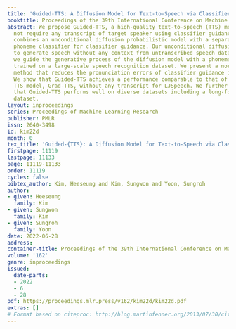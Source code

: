 ```yaml
---
title: 'Guided-TTS: A Diffusion Model for Text-to-Speech via Classifier Guidance'
booktitle: Proceedings of the 39th International Conference on Machine Learning
abstract: We propose Guided-TTS, a high-quality text-to-speech (TTS) model that does
  not require any transcript of target speaker using classifier guidance. Guided-TTS
  combines an unconditional diffusion probabilistic model with a separately trained
  phoneme classifier for classifier guidance. Our unconditional diffusion model learns
  to generate speech without any context from untranscribed speech data. For TTS synthesis,
  we guide the generative process of the diffusion model with a phoneme classifier
  trained on a large-scale speech recognition dataset. We present a norm-based scaling
  method that reduces the pronunciation errors of classifier guidance in Guided-TTS.
  We show that Guided-TTS achieves a performance comparable to that of the state-of-the-art
  TTS model, Grad-TTS, without any transcript for LJSpeech. We further demonstrate
  that Guided-TTS performs well on diverse datasets including a long-form untranscribed
  dataset.
layout: inproceedings
series: Proceedings of Machine Learning Research
publisher: PMLR
issn: 2640-3498
id: kim22d
month: 0
tex_title: 'Guided-{TTS}: A Diffusion Model for Text-to-Speech via Classifier Guidance'
firstpage: 11119
lastpage: 11133
page: 11119-11133
order: 11119
cycles: false
bibtex_author: Kim, Heeseung and Kim, Sungwon and Yoon, Sungroh
author:
- given: Heeseung
  family: Kim
- given: Sungwon
  family: Kim
- given: Sungroh
  family: Yoon
date: 2022-06-28
address:
container-title: Proceedings of the 39th International Conference on Machine Learning
volume: '162'
genre: inproceedings
issued:
  date-parts:
  - 2022
  - 6
  - 28
pdf: https://proceedings.mlr.press/v162/kim22d/kim22d.pdf
extras: []
# Format based on citeproc: http://blog.martinfenner.org/2013/07/30/citeproc-yaml-for-bibliographies/
---
```

